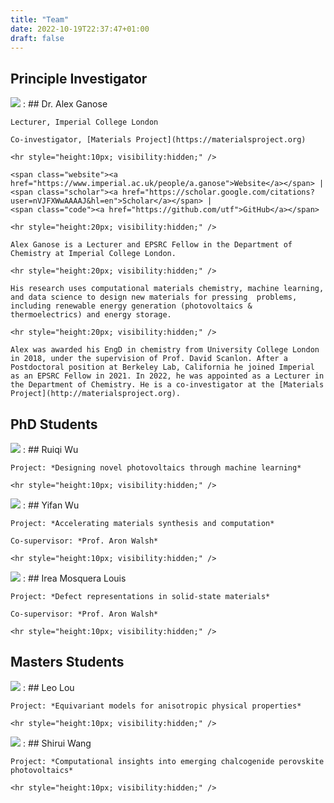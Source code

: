 ```yaml
---
title: "Team"
date: 2022-10-19T22:37:47+01:00
draft: false
---
```


<div class="team-container">

## Principle Investigator

<span class="team"><img src="../team_alex_ganose.jpg"></span>
:   ## Dr. Alex Ganose

    Lecturer, Imperial College London

    Co-investigator, [Materials Project](https://materialsproject.org)

    <hr style="height:10px; visibility:hidden;" />

    <span class="website"><a href="https://www.imperial.ac.uk/people/a.ganose">Website</a></span> |
    <span class="scholar"><a href="https://scholar.google.com/citations?user=nVJFXWwAAAAJ&hl=en">Scholar</a></span> |
    <span class="code"><a href="https://github.com/utf">GitHub</a></span>

    <hr style="height:20px; visibility:hidden;" />

    Alex Ganose is a Lecturer and EPSRC Fellow in the Department of Chemistry at Imperial College London.

    <hr style="height:20px; visibility:hidden;" />

    His research uses computational materials chemistry, machine learning, and data science to design new materials for pressing  problems, including renewable energy generation (photovoltaics & thermoelectrics) and energy storage.

    <hr style="height:20px; visibility:hidden;" />

    Alex was awarded his EngD in chemistry from University College London in 2018, under the supervision of Prof. David Scanlon. After a Postdoctoral position at Berkeley Lab, California he joined Imperial as an EPSRC Fellow in 2021. In 2022, he was appointed as a Lecturer in the Department of Chemistry. He is a co-investigator at the [Materials Project](http://materialsproject.org).


## PhD Students

<span class="team"><img src="../team_ruiqi_wu.jpg"></span>
:   ## Ruiqi Wu

    Project: *Designing novel photovoltaics through machine learning*

    <hr style="height:10px; visibility:hidden;" />

<span class="team"><img src="../team_yifan_wu.jpg"></span>
:   ## Yifan Wu

    Project: *Accelerating materials synthesis and computation*

    Co-supervisor: *Prof. Aron Walsh*

    <hr style="height:10px; visibility:hidden;" />

<span class="team"><img src="../team_irea_louis.jpg"></span>
:   ## Irea Mosquera Louis

    Project: *Defect representations in solid-state materials*

    Co-supervisor: *Prof. Aron Walsh*

    <hr style="height:10px; visibility:hidden;" />


## Masters Students

<span class="team"><img src="../team_leo_lou.jpg"></span>
:   ## Leo Lou

    Project: *Equivariant models for anisotropic physical properties*

    <hr style="height:10px; visibility:hidden;" />

<span class="team"><img src="../team_shirui_wang.jpg"></span>
:   ## Shirui Wang

    Project: *Computational insights into emerging chalcogenide perovskite photovoltaics*

    <hr style="height:10px; visibility:hidden;" />

</div>
